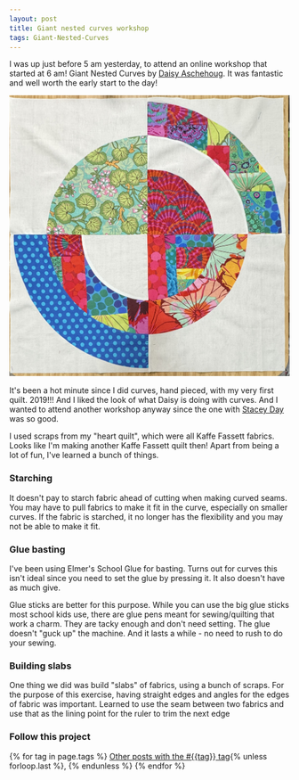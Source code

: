 ```yaml
---
layout: post
title: Giant nested curves workshop
tags: Giant-Nested-Curves
---
```

I was up just before 5 am yesterday, to attend an online workshop that started at 6 am! Giant Nested Curves by [Daisy Aschehoug](https://warmfolk.com/). It was fantastic and well worth the early start to the day!

<img src="/images/giant-nested-curves-block-01.jpg" alt="A large 24 inch square block of pieced fabrics in a riot of colors, shaped in nested circles.">

It's been a hot minute since I did curves, hand pieced, with my very first quilt. 2019!!! And I liked the look of what Daisy is doing with curves. And I wanted to attend another workshop anyway since the one with [Stacey Day](/heart-quilt-workshop/) was so good.

I used scraps from my "heart quilt", which were all Kaffe Fassett fabrics. Looks like I'm making another Kaffe Fassett quilt then!
Apart from being a lot of fun, I've learned a bunch of things.

### Starching
It doesn't pay to starch fabric ahead of cutting when making curved seams. You may have to pull fabrics to make it fit in the curve, especially on smaller curves. If the fabric is starched, it no longer has the flexibility and you may not be able to make it fit.

### Glue basting
I've been using Elmer's School Glue for basting. Turns out for curves this isn't ideal since you need to set the glue by pressing it. It also doesn't have as much give.

Glue sticks are better for this purpose. While you can use the big glue sticks most school kids use, there are glue pens meant for sewing/quilting that work a charm. They are tacky enough and don't need setting. The glue doesn't "guck up" the machine. And it lasts a while - no need to rush to do your sewing.

### Building slabs
One thing we did was build "slabs" of fabrics, using a bunch of scraps. For the purpose of this exercise, having straight edges and angles for the edges of fabric was important. Learned to use the seam between two fabrics and use that as the lining point for the ruler to trim the next edge

### Follow this project

  {% for tag in page.tags %}
  <a class="post" href="/tag/{{tag}}">Other posts with the #{{tag}} tag</a>{% unless forloop.last %}, {% endunless %}
  {% endfor %}